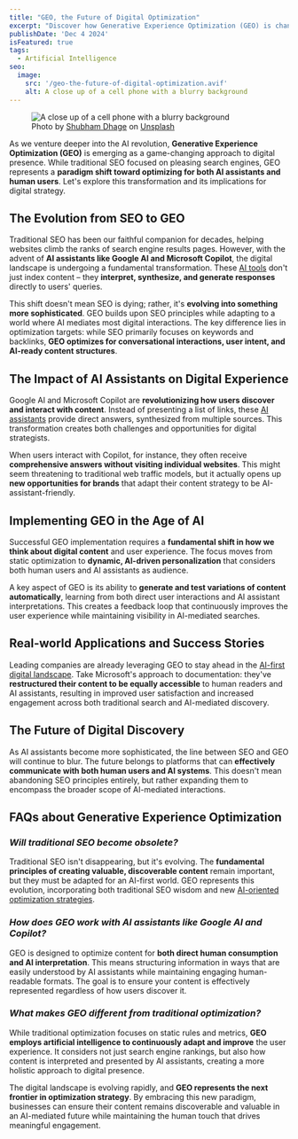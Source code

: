 ```yaml
---
title: "GEO, the Future of Digital Optimization"
excerpt: "Discover how Generative Experience Optimization (GEO) is changing digital strategy by bridging SEO and AI assistants for enhanced UX and visibility."
publishDate: 'Dec 4 2024'
isFeatured: true
tags:
  - Artificial Intelligence
seo:
  image:
    src: '/geo-the-future-of-digital-optimization.avif'
    alt: A close up of a cell phone with a blurry background
---
```


<figure>
  <img id="cover-img" src="/geo-the-future-of-digital-optimization.avif" alt="A close up of a cell phone with a blurry background">
  <figcaption>Photo by <a href="https://unsplash.com/@theshubhamdhage?utm_content=creditCopyText&utm_medium=referral&utm_source=unsplash">Shubham Dhage</a> on <a href="https://unsplash.com/photos/a-close-up-of-a-cell-phone-with-a-blurry-background-hYGyOBXFZ9o?utm_content=creditCopyText&utm_medium=referral&utm_source=unsplash">Unsplash</a></figcaption>
</figure>


As we venture deeper into the AI revolution, **Generative Experience Optimization (GEO)** is emerging as a game-changing approach to digital presence. While traditional SEO focused on pleasing search engines, GEO represents a **paradigm shift toward optimizing for both AI assistants and human users**. Let's explore this transformation and its implications for digital strategy.

## The Evolution from SEO to GEO

Traditional SEO has been our faithful companion for decades, helping websites climb the ranks of search engine results pages. However, with the advent of **AI assistants like Google AI and Microsoft Copilot**, the digital landscape is undergoing a fundamental transformation. These [AI tools](https://www.serp-secrets.com/blog/ai-and-ml-what-are-the-differences/) don't just index content – they **interpret, synthesize, and generate responses** directly to users' queries.

This shift doesn't mean SEO is dying; rather, it's **evolving into something more sophisticated**. GEO builds upon SEO principles while adapting to a world where AI mediates most digital interactions. The key difference lies in optimization targets: while SEO primarily focuses on keywords and backlinks, **GEO optimizes for conversational interactions, user intent, and AI-ready content structures**.

## The Impact of AI Assistants on Digital Experience

Google AI and Microsoft Copilot are **revolutionizing how users discover and interact with content**. Instead of presenting a list of links, these [AI assistants](https://www.serp-secrets.com/blog/what-is-googles-search-generative-experience/) provide direct answers, synthesized from multiple sources. This transformation creates both challenges and opportunities for digital strategists.

When users interact with Copilot, for instance, they often receive **comprehensive answers without visiting individual websites**. This might seem threatening to traditional web traffic models, but it actually opens up **new opportunities for brands** that adapt their content strategy to be AI-assistant-friendly.

## Implementing GEO in the Age of AI

Successful GEO implementation requires a **fundamental shift in how we think about digital content** and user experience. The focus moves from static optimization to **dynamic, AI-driven personalization** that considers both human users and AI assistants as audience.

A key aspect of GEO is its ability to **generate and test variations of content automatically**, learning from both direct user interactions and AI assistant interpretations. This creates a feedback loop that continuously improves the user experience while maintaining visibility in AI-mediated searches.

## Real-world Applications and Success Stories

Leading companies are already leveraging GEO to stay ahead in the [AI-first digital landscape](https://www.serp-secrets.com/blog/the-future-of-seo-if-chatgpt-kills-search-engines/). Take Microsoft's approach to documentation: they've **restructured their content to be equally accessible** to human readers and AI assistants, resulting in improved user satisfaction and increased engagement across both traditional search and AI-mediated discovery.

## The Future of Digital Discovery

As AI assistants become more sophisticated, the line between SEO and GEO will continue to blur. The future belongs to platforms that can **effectively communicate with both human users and AI systems**. This doesn't mean abandoning SEO principles entirely, but rather expanding them to encompass the broader scope of AI-mediated interactions.

## FAQs about Generative Experience Optimization

### _Will traditional SEO become obsolete?_
Traditional SEO isn't disappearing, but it's evolving. The **fundamental principles of creating valuable, discoverable content** remain important, but they must be adapted for an AI-first world. GEO represents this evolution, incorporating both traditional SEO wisdom and new [AI-oriented optimization strategies](https://www.serp-secrets.com/blog/optimizing-content-for-google-search-generative-experience/).

### _How does GEO work with AI assistants like Google AI and Copilot?_
GEO is designed to optimize content for **both direct human consumption and AI interpretation**. This means structuring information in ways that are easily understood by AI assistants while maintaining engaging human-readable formats. The goal is to ensure your content is effectively represented regardless of how users discover it.

### _What makes GEO different from traditional optimization?_
While traditional optimization focuses on static rules and metrics, **GEO employs artificial intelligence to continuously adapt and improve** the user experience. It considers not just search engine rankings, but also how content is interpreted and presented by AI assistants, creating a more holistic approach to digital presence.

The digital landscape is evolving rapidly, and **GEO represents the next frontier in optimization strategy**. By embracing this new paradigm, businesses can ensure their content remains discoverable and valuable in an AI-mediated future while maintaining the human touch that drives meaningful engagement.
